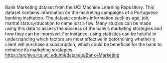  Bank Marketing dataset from the UCI Machine Learning Repository. This dataset contains information on the marketing campaigns of a Portuguese banking institution. The dataset contains information such as age, job, marital status,education to name just a few. Many studies can be made using this data to assess the success of the bank’s marketing strategies and how they can be improved. For instance, using statistics can be helpful in understanding which factors are most effective in determining whether a client will purchase a subscription, which could be beneficial for the bank to enhance its marketing strategies. https://archive.ics.uci.edu/ml/datasets/Bank+Marketing
